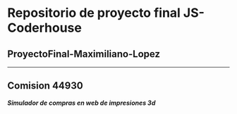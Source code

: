 # Repositorio de proyecto final JS-Coderhouse
## ProyectoFinal-Maximiliano-Lopez
---
**Comision 44930**
---
___Simulador de compras en web de impresiones 3d___